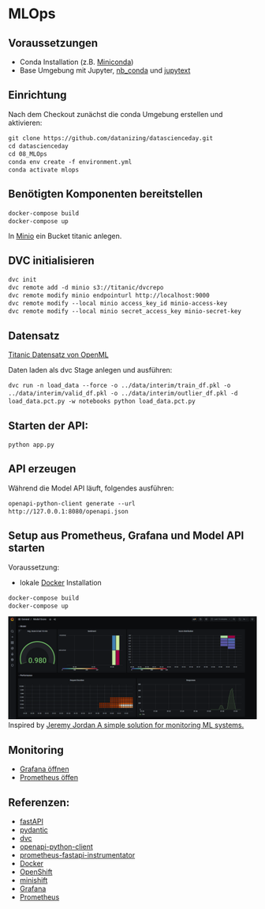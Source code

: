 # MLOps

## Voraussetzungen
* Conda Installation (z.B. [Miniconda](https://docs.conda.io/en/latest/miniconda.html))
* Base Umgebung mit Jupyter, [nb_conda](https://anaconda.org/conda-forge/nb_conda) und [jupytext](https://jupytext.readthedocs.io/en/latest/install.html)
## Einrichtung

Nach dem Checkout zunächst die conda Umgebung erstellen und aktivieren:
```
git clone https://github.com/datanizing/datascienceday.git
cd datascienceday
cd 08_MLOps
conda env create -f environment.yml
conda activate mlops
```

## Benötigten Komponenten bereitstellen

```
docker-compose build
docker-compose up
```

In [Minio](http://localhost:9000) ein Bucket titanic anlegen.

## DVC initialisieren

```
dvc init
dvc remote add -d minio s3://titanic/dvcrepo
dvc remote modify minio endpointurl http://localhost:9000
dvc remote modify --local minio access_key_id minio-access-key
dvc remote modify --local minio secret_access_key minio-secret-key
```
## Datensatz

[Titanic Datensatz von OpenML](https://www.openml.org/d/40945)

Daten laden als dvc Stage anlegen und ausführen:
```
dvc run -n load_data --force -o ../data/interim/train_df.pkl -o ../data/interim/valid_df.pkl -o ../data/interim/outlier_df.pkl -d load_data.pct.py -w notebooks python load_data.pct.py
```



## Starten der API:

```
python app.py
```

## API erzeugen

Während die Model API läuft, folgendes ausführen:
```
openapi-python-client generate --url http://127.0.0.1:8080/openapi.json
```


## Setup aus Prometheus, Grafana und Model API starten

Voraussetzung: 
* lokale [Docker](https://docs.docker.com/get-docker/) Installation

```
docker-compose build
docker-compose up
```
![Dashboard](images/dashboard.png)
Inspired by [Jeremy Jordan
A simple solution for monitoring ML systems.
](https://www.jeremyjordan.me/ml-monitoring/)

## Monitoring

* [Grafana öffnen](http://localhost:3000)
* [Prometheus öffen](http://localhost:9090)

## Referenzen:
* [fastAPI](https://fastapi.tiangolo.com/)
* [pydantic]()
* [dvc](https://dvc.org/)
* [openapi-python-client](https://github.com/openapi-generators/openapi-python-client)
* [prometheus-fastapi-instrumentator](https://github.com/trallnag/prometheus-fastapi-instrumentator)
* [Docker](https://docs.docker.com/get-docker/)
* [OpenShift](https://www.openshift.com/)
* [minishift](https://docs.okd.io/3.11/minishift/getting-started/index.html)
* [Grafana](https://grafana.com/)
* [Prometheus](https://prometheus.io/)
